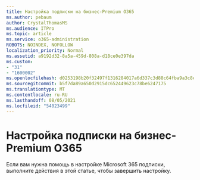 ```yaml
---
title: Настройка подписки на бизнес-Premium O365
ms.author: pebaum
author: CrystalThomasMS
ms.audience: ITPro
ms.topic: article
ms.service: o365-administration
ROBOTS: NOINDEX, NOFOLLOW
localization_priority: Normal
ms.assetid: a9192d32-8a5a-459d-808a-d18ce0e397da
ms.custom:
- "31"
- "1600002"
ms.openlocfilehash: d0253198b20f32497f1316284017a6d337c3d88c64fba9a3c8e05c0057b655d7
ms.sourcegitcommit: b5f7da89a650d2915dc652449623c78be6247175
ms.translationtype: MT
ms.contentlocale: ru-RU
ms.lasthandoff: 08/05/2021
ms.locfileid: "54023499"
---
```

# <a name="setting-up-your-o365-business-premium-subscription"></a>Настройка подписки на бизнес-Premium O365

Если вам нужна помощь в настройке Microsoft 365 подписки, выполните действия в этой статье, чтобы завершить настройку. [](https://docs.microsoft.com/microsoft-365/admin/setup/setup?view=o365-worldwide&tabs=BusPremium)
  